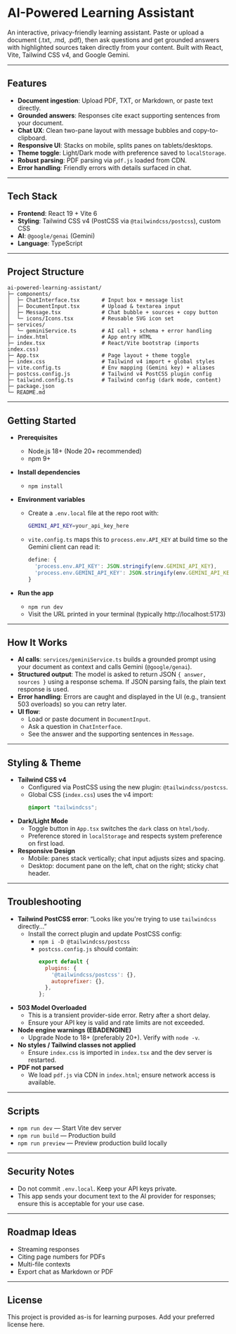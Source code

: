 # AI-Powered Learning Assistant

An interactive, privacy-friendly learning assistant. Paste or upload a document (.txt, .md, .pdf), then ask questions and get grounded answers with highlighted sources taken directly from your content. Built with React, Vite, Tailwind CSS v4, and Google Gemini.

---

## Features

- **Document ingestion**: Upload PDF, TXT, or Markdown, or paste text directly.
- **Grounded answers**: Responses cite exact supporting sentences from your document.
- **Chat UX**: Clean two-pane layout with message bubbles and copy-to-clipboard.
- **Responsive UI**: Stacks on mobile, splits panes on tablets/desktops.
- **Theme toggle**: Light/Dark mode with preference saved to `localStorage`.
- **Robust parsing**: PDF parsing via `pdf.js` loaded from CDN.
- **Error handling**: Friendly errors with details surfaced in chat.

---

## Tech Stack

- **Frontend**: React 19 + Vite 6
- **Styling**: Tailwind CSS v4 (PostCSS via `@tailwindcss/postcss`), custom CSS
- **AI**: `@google/genai` (Gemini)
- **Language**: TypeScript

---

## Project Structure

```
ai-powered-learning-assistant/
├─ components/
│  ├─ ChatInterface.tsx       # Input box + message list
│  ├─ DocumentInput.tsx       # Upload & textarea input
│  ├─ Message.tsx             # Chat bubble + sources + copy button
│  └─ icons/Icons.tsx         # Reusable SVG icon set
├─ services/
│  └─ geminiService.ts        # AI call + schema + error handling
├─ index.html                 # App entry HTML
├─ index.tsx                  # React/Vite bootstrap (imports index.css)
├─ App.tsx                    # Page layout + theme toggle
├─ index.css                  # Tailwind v4 import + global styles
├─ vite.config.ts             # Env mapping (Gemini key) + aliases
├─ postcss.config.js          # Tailwind v4 PostCSS plugin config
├─ tailwind.config.ts         # Tailwind config (dark mode, content)
├─ package.json
└─ README.md
```

---

## Getting Started

- **Prerequisites**
  - Node.js 18+ (Node 20+ recommended)
  - npm 9+

- **Install dependencies**
  - `npm install`

- **Environment variables**
  - Create a `.env.local` file at the repo root with:
    ```bash
    GEMINI_API_KEY=your_api_key_here
    ```
  - `vite.config.ts` maps this to `process.env.API_KEY` at build time so the Gemini client can read it:
    ```ts
    define: {
      'process.env.API_KEY': JSON.stringify(env.GEMINI_API_KEY),
      'process.env.GEMINI_API_KEY': JSON.stringify(env.GEMINI_API_KEY),
    }
    ```

- **Run the app**
  - `npm run dev`
  - Visit the URL printed in your terminal (typically http://localhost:5173)

---

## How It Works

- **AI calls**: `services/geminiService.ts` builds a grounded prompt using your document as context and calls Gemini (`@google/genai`).
- **Structured output**: The model is asked to return JSON `{ answer, sources }` using a response schema. If JSON parsing fails, the plain text response is used.
- **Error handling**: Errors are caught and displayed in the UI (e.g., transient 503 overloads) so you can retry later.
- **UI flow**:
  - Load or paste document in `DocumentInput`.
  - Ask a question in `ChatInterface`.
  - See the answer and the supporting sentences in `Message`.

---

## Styling & Theme

- **Tailwind CSS v4**
  - Configured via PostCSS using the new plugin: `@tailwindcss/postcss`.
  - Global CSS (`index.css`) uses the v4 import:
    ```css
    @import "tailwindcss";
    ```
- **Dark/Light Mode**
  - Toggle button in `App.tsx` switches the `dark` class on `html/body`.
  - Preference stored in `localStorage` and respects system preference on first load.
- **Responsive Design**
  - Mobile: panes stack vertically; chat input adjusts sizes and spacing.
  - Desktop: document pane on the left, chat on the right; sticky chat header.

---

## Troubleshooting

- **Tailwind PostCSS error**: “Looks like you're trying to use `tailwindcss` directly...”
  - Install the correct plugin and update PostCSS config:
    - `npm i -D @tailwindcss/postcss`
    - `postcss.config.js` should contain:
      ```js
      export default {
        plugins: {
          '@tailwindcss/postcss': {},
          autoprefixer: {},
        },
      };
      ```
- **503 Model Overloaded**
  - This is a transient provider-side error. Retry after a short delay.
  - Ensure your API key is valid and rate limits are not exceeded.
- **Node engine warnings (EBADENGINE)**
  - Upgrade Node to 18+ (preferably 20+). Verify with `node -v`.
- **No styles / Tailwind classes not applied**
  - Ensure `index.css` is imported in `index.tsx` and the dev server is restarted.
- **PDF not parsed**
  - We load `pdf.js` via CDN in `index.html`; ensure network access is available.

---

## Scripts

- `npm run dev` — Start Vite dev server
- `npm run build` — Production build
- `npm run preview` — Preview production build locally

---

## Security Notes

- Do not commit `.env.local`. Keep your API keys private.
- This app sends your document text to the AI provider for responses; ensure this is acceptable for your use case.

---

## Roadmap Ideas

- Streaming responses
- Citing page numbers for PDFs
- Multi-file contexts
- Export chat as Markdown or PDF

---

## License

This project is provided as-is for learning purposes. Add your preferred license here.
